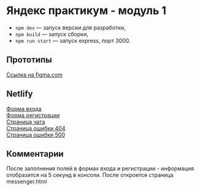 # Яндекс практикум - модуль 1

- `npm dev` — запуск версии для разработки,
- `npm build` — запуск сборки,
- `npm run start` — запуск express, порт 3000.

## Прототипы
[Ссылка на figma.com](https://www.figma.com/file/zka3ZZnxZxKY7pgC7OGpL3/yp_module_1_chat?node-id=0%3A1)

## Netlify

[Форма входа](https://yp-module-1-alexgavr89.netlify.app/)  
[Форма регистрации](https://yp-module-1-alexgavr89.netlify.app/register.html)  
[Страница чата](https://yp-module-1-alexgavr89.netlify.app/messenger.html)  
[Страница ошибки 404](https://yp-module-1-alexgavr89.netlify.app/404.html)  
[Страница ошибки 500](https://yp-module-1-alexgavr89.netlify.app/500.html)  

## Комментарии
После заполнения полей в формах входа и регистрации - информация отобразится на 5 секунд в консоли.
После откроется страница messenger.html